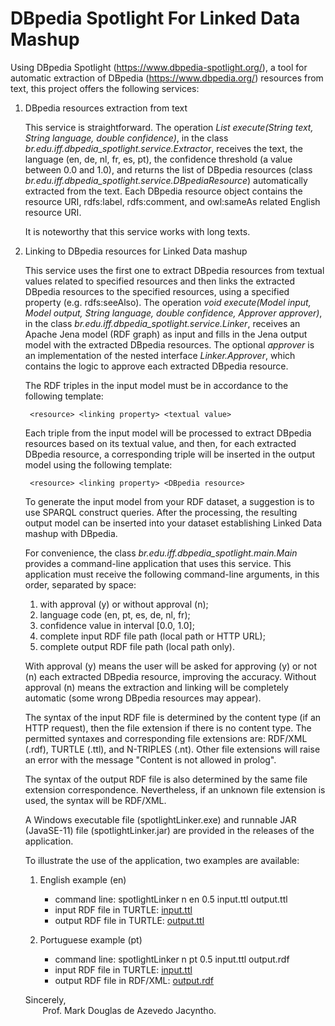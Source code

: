 # DBpedia Spotlight For Linked Data Mashup
Using DBpedia Spotlight (https://www.dbpedia-spotlight.org/), a tool for automatic extraction of DBpedia (https://www.dbpedia.org/) resources from text, this project offers the following services:

1. DBpedia resources extraction from text

   This service is straightforward. The operation *List<DBpediaResource> execute(String text, String language, double confidence)*, in the class *br.edu.iff.dbpedia_spotlight.service.Extractor*, receives the text, the language (en, de, nl, fr, es, pt), the confidence threshold (a value between 0.0 and 1.0), and returns the list of DBpedia resources (class *br.edu.iff.dbpedia_spotlight.service.DBpediaResource*) automatically extracted from the text. Each DBpedia resource object contains the resource URI, rdfs:label, rdfs:comment, and owl:sameAs related English resource URI. 
   
   It is noteworthy that this service works with long texts.

2. Linking to DBpedia resources for Linked Data mashup
    
    This service uses the first one to extract DBpedia resources from textual values related to specified resources and then links the extracted DBpedia resources to the specified resources, using a specified property (e.g. rdfs:seeAlso). The operation *void execute(Model input, Model output, String language, double confidence, Approver approver)*, in the class *br.edu.iff.dbpedia_spotlight.service.Linker*, receives an Apache Jena model (RDF graph) as input and fills in the Jena output model with the extracted DBpedia resources. The optional *approver* is an implementation of the nested interface *Linker.Approver*, which contains the logic to approve each extracted DBpedia resource. 
    
    The RDF triples in the input model must be in accordance to the following template: 
        
        <resource> <linking property> <textual value>  
  
    Each triple from the input model will be processed to extract DBpedia resources based on its textual value, and then, for each extracted DBpedia resource, a corresponding triple will be inserted in the output model using the following template:
        
        <resource> <linking property> <DBpedia resource>

    To generate the input model from your RDF dataset, a suggestion is to use SPARQL construct queries. After the processing, the resulting output model can be inserted into your dataset establishing Linked Data mashup with DBpedia.
    
    For convenience, the class *br.edu.iff.dbpedia_spotlight.main.Main* provides a command-line application that uses this service. This application must receive the following command-line arguments, in this order, separated by space:
    1. with approval (y) or without approval (n);
    2. language code (en, pt, es, de, nl, fr);
    3. confidence value in interval [0.0, 1.0];
    4. complete input RDF file path (local path or HTTP URL);
    5. complete output RDF file path (local path only).
    
    With approval (y) means the user will be asked for approving (y) or not (n) each extracted DBpedia resource, improving the accuracy. Without approval (n) means the extraction and linking will be completely automatic (some wrong DBpedia resources may appear). 
    
    The syntax of the input RDF file is determined by the content type (if an HTTP request), then the file extension if there is no content type. The permitted syntaxes and corresponding file extensions are: RDF/XML (.rdf), TURTLE (.ttl), and N-TRIPLES (.nt). Other file extensions will raise an error with the message "Content is not allowed in prolog".
    
    The syntax of the output RDF file is also determined by the same file extension correspondence. Nevertheless, if an unknown file extension is used, the syntax will be RDF/XML.
    
    A Windows executable file (spotlightLinker.exe) and runnable JAR (JavaSE-11) file  (spotlightLinker.jar) are provided in the releases of the application.
    
    To illustrate the use of the application, two examples are available:
    
    1. English example (en)
        * command line: spotlightLinker n en 0.5 input.ttl output.ttl
        * input RDF file in TURTLE: [input.ttl](https://drive.google.com/file/d/1w4tX9odNk3uS6f5rfGvTwhwdnR5pEVRR/view?usp=sharing "input RDF file")
        * output RDF file in TURTLE: [output.ttl](https://drive.google.com/file/d/1zLFmR9dd5b5LD8XGFwQ0_QpkmzwOYyuB/view?usp=sharing "output RDF file")
        
    3. Portuguese example (pt)
        * command line: spotlightLinker n pt 0.5 input.ttl output.rdf
        * input RDF file in TURTLE: [input.ttl](https://drive.google.com/file/d/1uHIshFqx1og1jq42fr89xislH0bQIbiH/view?usp=sharing "input RDF file")
        * output RDF file in RDF/XML: [output.rdf](https://drive.google.com/file/d/1ewDWZwB9ONuIGNCSCf9i8tV1LJ0We9j9/view?usp=sharing "output RDF file")
    
    
    Sincerely,<br>&nbsp;&nbsp;&nbsp;&nbsp;&nbsp;&nbsp;&nbsp;Prof. Mark Douglas de Azevedo Jacyntho.

